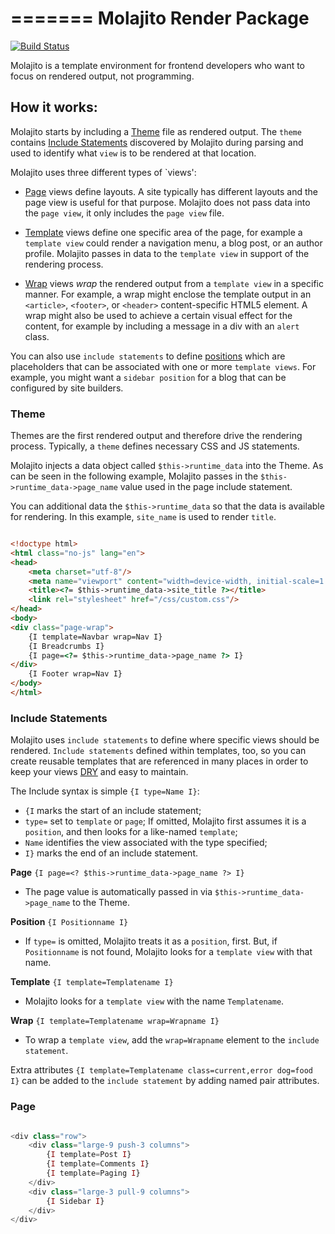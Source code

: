 =======
Molajito Render Package
=======

[![Build Status](https://travis-ci.org/Molajo/Render.png?branch=master)](https://travis-ci.org/Molajo/Molajito)

Molajito is a template environment for frontend developers who want to focus on rendered output, not programming.

## How it works:

Molajito starts by including a [Theme](https://github.com/Molajo/Molajito#theme) file
 as rendered output. The `theme` contains [Include Statements](https://github.com/Molajo/Molajito#include-statements)
 discovered by Molajito during parsing and used to identify what
 `view` is to be rendered at that location.

Molajito uses three different types of `views':

* [Page](https://github.com/Molajo/Molajito#page) views define layouts.
A site typically has different layouts and the page view is useful for that purpose.
 Molajito does not pass data into the `page view`, it only includes the `page view` file.

* [Template](https://github.com/Molajo/Molajito#template) views define one specific area of
 the page, for example a `template view` could render a navigation menu, a blog post, or
  an author profile. Molajito passes in data to the `template view` in support of the rendering
  process.

* [Wrap](https://github.com/Molajo/Molajito#wrap) views *wrap* the rendered output from a
`template view` in a specific manner. For example, a wrap might enclose the template output
in an `<article>`, `<footer>`, or `<header>` content-specific HTML5 element.  A wrap might
also be used to achieve a certain visual effect for the content, for example by including
a message in a div with an `alert` class.

You can also use `include statements` to define
[positions](https://github.com/Molajo/Molajito#position) which are placeholders that can be
associated with one or more `template views`. For example, you might want a `sidebar position`
for a blog that can be configured by site builders.

### Theme

Themes are the first rendered output and therefore drive the rendering process. Typically, a
`theme` defines necessary CSS and JS statements.

Molajito injects a data object called `$this->runtime_data` into the Theme.
As can be seen in the following example, Molajito passes in the `$this->runtime_data->page_name`
value used in the page include statement.

You can additional data the `$this->runtime_data` so that the data is available for rendering.
In this example, `site_name` is used to render `title`.


```html

<!doctype html>
<html class="no-js" lang="en">
<head>
    <meta charset="utf-8"/>
    <meta name="viewport" content="width=device-width, initial-scale=1.0"/>
    <title><?= $this->runtime_data->site_title ?></title>
    <link rel="stylesheet" href="/css/custom.css"/>
</head>
<body>
<div class="page-wrap">
    {I template=Navbar wrap=Nav I}
    {I Breadcrumbs I}
    {I page=<?= $this->runtime_data->page_name ?> I}
</div>
    {I Footer wrap=Nav I}
</body>
</html>

```

### Include Statements

Molajito uses `include statements` to define where specific views should be rendered.
`Include statements` defined within templates, too, so you can create reusable templates
  that are referenced in many places in order to keep your views [DRY](http://en.wikipedia.org/wiki/Don%27t_repeat_yourself)
  and easy to maintain.

The Include syntax is simple `{I type=Name I}`:
 * `{I` marks the start of an include statement;
 * `type=` set to `template` or `page`;
 If omitted, Molajito first assumes it is a `position`, and then looks for a like-named `template`;
 * `Name` identifies the view associated with the type specified;
 * `I}` marks the end of an include statement.

**Page** `{I page=<? $this->runtime_data->page_name ?> I}`
* The page value is automatically passed in via `$this->runtime_data->page_name` to the Theme.

**Position** `{I Positionname I}`
* If `type=` is omitted, Molajito treats it as a `position`, first. But, if `Positionname` is
not found, Molajito looks for a `template view` with that name.

**Template** `{I template=Templatename I}`
* Molajito looks for a `template view` with the name `Templatename`.

**Wrap** `{I template=Templatename wrap=Wrapname I}`
* To wrap a `template view`, add the `wrap=Wrapname` element to the `include statement`.

Extra attributes `{I template=Templatename class=current,error dog=food I}` can be added to
the `include statement` by adding named pair attributes.


### Page

```php

<div class="row">
    <div class="large-9 push-3 columns">
        {I template=Post I}
        {I template=Comments I}
        {I template=Paging I}
    </div>
    <div class="large-3 pull-9 columns">
        {I Sidebar I}
    </div>
</div>


```


